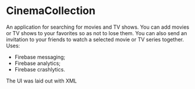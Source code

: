 # CinemaCollection
An application for searching for movies and TV shows. 
You can add movies or TV shows to your favorites so as not to lose them. You can also send an invitation to your friends to watch a selected movie or TV series together. Uses:
- Firebase messaging;
- Firebase analytics;
- Firebase crashlytics.

The UI was laid out with XML
